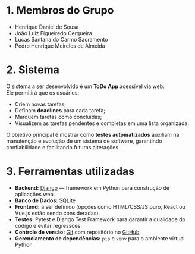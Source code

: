 # 1. Membros do Grupo

* Henrique Daniel de Sousa  
* João Luiz Figueiredo Cerqueira  
* Lucas Santana do Carmo Sacramento  
* Pedro Henrique Meireles de Almeida  

# 2. Sistema

O sistema a ser desenvolvido é um **ToDo App** acessível via web.  
Ele permitirá que os usuários:

- Criem novas tarefas;  
- Definam **deadlines** para cada tarefa;  
- Marquem tarefas como concluídas;  
- Visualizem as tarefas pendentes e completas em uma lista organizada.  

O objetivo principal é mostrar como **testes automatizados** auxiliam na manutenção e evolução de um sistema de software, garantindo confiabilidade e facilitando futuras alterações.

# 3. Ferramentas utilizadas

- **Backend:** [Django](https://www.djangoproject.com/) — framework em Python para construção de aplicações web.  
- **Banco de Dados:** SQLite
- **Frontend:** a ser definido (opções como HTML/CSS/JS puro, React ou Vue.js estão sendo consideradas).  
- **Testes:** Pytest e Django Test Framework para garantir a qualidade do código e evitar regressões.  
- **Controle de versão:** [Git](https://git-scm.com/) com repositório no [GitHub](https://github.com/).  
- **Gerenciamento de dependências:** `pip` e `venv` para o ambiente virtual Python.  
